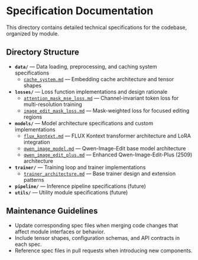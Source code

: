# Specification Documentation

This directory contains detailed technical specifications for the codebase, organized by module.

## Directory Structure

- **`data/`** — Data loading, preprocessing, and caching system specifications
  - [`cache_system.md`](./data/cache_system.md) — Embedding cache architecture and tensor shapes
- **`losses/`** — Loss function implementations and design rationale
  - [`attention_mask_mse_loss.md`](./losses/attention_mask_mse_loss.md) — Channel-invariant token loss for multi-resolution training
  - [`image_edit_mask_loss.md`](./losses/image_edit_mask_loss.md) — Mask-weighted loss for focused editing regions
- **`models/`** — Model architecture specifications and custom implementations
  - [`flux_kontext.md`](./models/flux_kontext.md) — FLUX Kontext transformer architecture and LoRA integration
  - [`qwen_image_model.md`](./models/qwen_image_model.md) — Qwen-Image-Edit base model architecture
  - [`qwen_image_edit_plus.md`](./models/qwen_image_edit_plus.md) — Enhanced Qwen-Image-Edit-Plus (2509) architecture
- **`trainer/`** — Training loop and trainer implementations
  - [`trainer_architecture.md`](./trainer/trainer_architecture.md) — Base trainer design and extension patterns
- **`pipeline/`** — Inference pipeline specifications (future)
- **`utils/`** — Utility module specifications (future)

## Maintenance Guidelines

- Update corresponding spec files when merging code changes that affect module interfaces or behavior.
- Include tensor shapes, configuration schemas, and API contracts in each spec.
- Reference spec files in pull requests when introducing new components.
